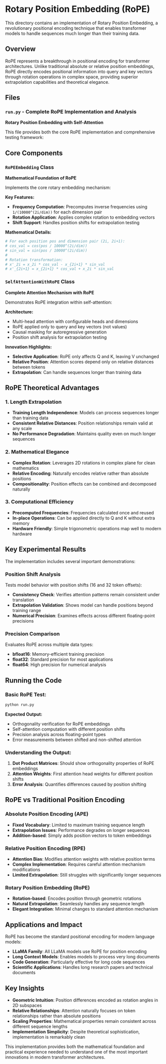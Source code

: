 # Rotary Position Embedding (RoPE)

This directory contains an implementation of Rotary Position Embedding, a revolutionary positional encoding technique that enables transformer models to handle sequences much longer than their training data.

## Overview

RoPE represents a breakthrough in positional encoding for transformer architectures. Unlike traditional absolute or relative position embeddings, RoPE directly encodes positional information into query and key vectors through rotation operations in complex space, providing superior extrapolation capabilities and theoretical elegance.

## Files

### `run.py` - Complete RoPE Implementation and Analysis
**Rotary Position Embedding with Self-Attention**

This file provides both the core RoPE implementation and comprehensive testing framework:

## Core Components

### `RoPEEmbedding` Class
**Mathematical Foundation of RoPE**

Implements the core rotary embedding mechanism:

**Key Features:**
- **Frequency Computation**: Precomputes inverse frequencies using `1/(10000^(2i/dim))` for each dimension pair
- **Rotation Application**: Applies complex rotation to embedding vectors
- **Shift Support**: Handles position shifts for extrapolation testing

**Mathematical Details:**
```python
# For each position pos and dimension pair (2i, 2i+1):
# cos_val = cos(pos / 10000^(2i/dim))  
# sin_val = sin(pos / 10000^(2i/dim))
# 
# Rotation transformation:
# x'_2i = x_2i * cos_val - x_{2i+1} * sin_val
# x'_{2i+1} = x_{2i+1} * cos_val + x_2i * sin_val
```

### `SelfAttentionWithRoPE` Class
**Complete Attention Mechanism with RoPE**

Demonstrates RoPE integration within self-attention:

**Architecture:**
- Multi-head attention with configurable heads and dimensions
- RoPE applied only to query and key vectors (not values)
- Causal masking for autoregressive generation
- Position shift analysis for extrapolation testing

**Innovation Highlights:**
- **Selective Application**: RoPE only affects Q and K, leaving V unchanged
- **Relative Position**: Attention scores depend only on relative distances between tokens
- **Extrapolation**: Can handle sequences longer than training data

## RoPE Theoretical Advantages

### 1. **Length Extrapolation**
- **Training Length Independence**: Models can process sequences longer than training data
- **Consistent Relative Distances**: Position relationships remain valid at any scale
- **No Performance Degradation**: Maintains quality even on much longer sequences

### 2. **Mathematical Elegance**
- **Complex Rotation**: Leverages 2D rotations in complex plane for clean mathematics
- **Relative Encoding**: Naturally encodes relative rather than absolute positions
- **Compositionality**: Position effects can be combined and decomposed naturally

### 3. **Computational Efficiency**
- **Precomputed Frequencies**: Frequencies calculated once and reused
- **In-place Operations**: Can be applied directly to Q and K without extra memory
- **Hardware Friendly**: Simple trigonometric operations map well to modern hardware

## Key Experimental Results

The implementation includes several important demonstrations:

### Position Shift Analysis
Tests model behavior with position shifts (16 and 32 token offsets):
- **Consistency Check**: Verifies attention patterns remain consistent under translation
- **Extrapolation Validation**: Shows model can handle positions beyond training range
- **Numerical Precision**: Examines effects across different floating-point precisions

### Precision Comparison
Evaluates RoPE across multiple data types:
- **bfloat16**: Memory-efficient training precision
- **float32**: Standard precision for most applications  
- **float64**: High precision for numerical analysis

## Running the Code

### Basic RoPE Test:
```bash
python run.py
```

**Expected Output:**
- Orthogonality verification for RoPE embeddings
- Self-attention computation with different position shifts
- Precision analysis across floating-point types
- Error measurements between shifted and non-shifted attention

### Understanding the Output:
1. **Dot Product Matrices**: Should show orthogonality properties of RoPE embeddings
2. **Attention Weights**: First attention head weights for different position shifts  
3. **Error Analysis**: Quantifies differences caused by position shifting

## RoPE vs Traditional Position Encoding

### Absolute Position Encoding (APE)
- **Fixed Vocabulary**: Limited to maximum training sequence length
- **Extrapolation Issues**: Performance degrades on longer sequences
- **Addition-based**: Simply adds position vectors to token embeddings

### Relative Position Encoding (RPE) 
- **Attention Bias**: Modifies attention weights with relative position terms
- **Complex Implementation**: Requires careful attention mechanism modifications
- **Limited Extrapolation**: Still struggles with significantly longer sequences

### Rotary Position Embedding (RoPE)
- **Rotation-based**: Encodes position through geometric rotations
- **Natural Extrapolation**: Seamlessly handles any sequence length
- **Elegant Integration**: Minimal changes to standard attention mechanism

## Applications and Impact

RoPE has become the standard positional encoding for modern language models:

- **LLaMA Family**: All LLaMA models use RoPE for position encoding
- **Long Context Models**: Enables models to process very long documents
- **Code Generation**: Particularly effective for long code sequences
- **Scientific Applications**: Handles long research papers and technical documents

## Key Insights

- **Geometric Intuition**: Position differences encoded as rotation angles in 2D subspaces
- **Relative Relationships**: Attention naturally focuses on token relationships rather than absolute positions
- **Scaling Properties**: Mathematical properties remain consistent across different sequence lengths
- **Implementation Simplicity**: Despite theoretical sophistication, implementation is remarkably clean

This implementation provides both the mathematical foundation and practical experience needed to understand one of the most important innovations in modern transformer architectures.